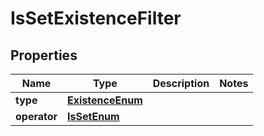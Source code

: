 # IsSetExistenceFilter

## Properties
Name | Type | Description | Notes
------------ | ------------- | ------------- | -------------
**type** | [**ExistenceEnum**](ExistenceEnum.md) |  | 
**operator** | [**IsSetEnum**](IsSetEnum.md) |  | 
